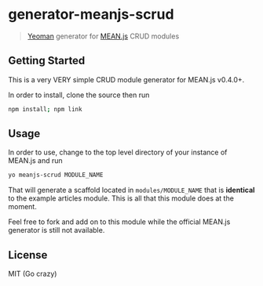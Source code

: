 # generator-meanjs-scrud

> [Yeoman](http://yeoman.io) generator for [MEAN.js](https://github.com/meanjs/mean/) CRUD modules


## Getting Started

This is a very VERY simple CRUD module generator for MEAN.js v0.4.0+.

In order to install, clone the source then run
```bash
npm install; npm link
```

## Usage

In order to use, change to the top level directory of your instance of MEAN.js and run
```bash
yo meanjs-scrud MODULE_NAME
```

That will generate a scaffold located in `modules/MODULE_NAME` that is **identical** to the example articles module. This is all that this module does at the moment.

Feel free to fork and add on to this module while the official MEAN.js generator is still not available.

## License

MIT (Go crazy)
